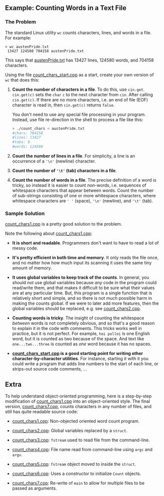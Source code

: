 ## Example: Counting Words in a Text File

### The Problem

The standard Linux utility `wc` counts characters, lines, and words in a file.
For example:

```
> wc austenPride.txt
 13427 124580 704158 austenPride.txt
```

This says that [austenPride.txt](austenPride.txt) has 13427 lines, 124580 words,
and 704158 characters.

Using the file [count_chars_start.cpp](count_chars_start.cpp) as a start, create
your own version of `wc` that does this:

1. **Count the number of characters in a file**. To do this, use `cin.get`.
   `cin.get(c)` sets the `char` `c` to the next character from `cin`. After
   calling `cin.get(c)`. If there are no more characters, i.e. an end of file
   (EOF) character is read in, then `cin.get(c)` returns `false`.
    
   You don't need to use any special file processing in your program. Instead,
   use file re-direction in the shell to process a file like this:
  
   ```bash
   > ./count_chars < austenPride.txt
   #chars: 704158
   #lines: 13427
   #tabs: 0
   #words: 124580
   ```

2. **Count the number of lines in a file**. For simplicity, a line is an
   occurrence of a `'\n'` (newline) character.

3. **Count the number of `'\t'` (tab) characters in a file**.

4. **Count the number of words in a file**. The precise definition of a word is
   tricky, so instead it is easier to count *non*-words, i.e. sequences of
   whitespace characters that appear between words. Count the number of
   sub-strings consisting of one or more whitespace characters, where whitespace
   characters are `' '` (space), `'\n'` (newline), and `'\t'` (tab).


### Sample Solution

[count_chars1.cpp](count_chars1.cpp) is a pretty good solution to the problem.

Note the following about [count_chars1.cpp](count_chars1.cpp):

- **It is short and readable**. Programmers don't want to have to read a lot of
  messy code.

- **It's pretty efficient in both time and memory**. It only reads the file
  once, and no matter how how much input its scanning it uses the same tiny
  amount of memory.

- **It uses global variables to keep track of the counts**. In general, you
  should *not* use global variables because *any* code in the program could
  read/write them, and that makes it difficult to be sure what their values are
  at any particular time. But, this program is a single function that is
  relatively short and simple, and so there is not much possible harm in making
  the counts global. If we were to later add more features, then the global
  variables should be replaced, e.g. see [count_chars2.cpp](count_chars2.cpp).

- **Counting words is tricky**. The insight of counting the whitespace *between*
  words is not completely obvious, and so that's a good reason to explain it in
  the code with comments. This tricks works well in practice, but it is not
  perfect. For example, `hoi polloi` is one English word, but it is counted as
  two because of the space. And text like `one...two...three` is counted as
  *one* word because it has no spaces.

- **[count_chars_start.cpp](count_chars_start.cpp) is a good starting point for
  writing other character-by-character utilities**. For instance, starting it
  with it you could write a program that adds line numbers to the start of each
  line, or strips-out source code comments, ...


## Extra

To help understand object-oriented programming, here is a step-by-step
modification of [count_chars1.cpp](count_chars1.cpp) into an object-oriented
style. The final version, [count_chars7.cpp](count_chars7.cpp), counts
characters in any number of files, and still has quite readable source code:

- [count_chars1.cpp](count_chars1.cpp): Non-objected oriented word count
  program.

- [count_chars2.cpp](count_chars2.cpp): Global variables replaced by a `struct`.

- [count_chars3.cpp](count_chars3.cpp): `fstream` used to read file from the
  command-line.

- [count_chars4.cpp](count_chars4.cpp): File name read from command-line using
  `argc` and `argv`.

- [count_chars5.cpp](count_chars5.cpp): `fstream` object moved to inside the
  `struct`.

- [count_chars6.cpp](count_chars6.cpp): Uses a *constructor* to initialize
  `Count` objects.

- [count_chars7.cpp](count_chars7.cpp): Re-write of `main` to allow for multiple
  files to be passed as arguments.
